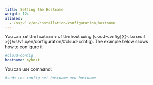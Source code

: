 ```yaml
---
title: Setting the Hostname
weight: 124
aliases:
  - /os/v1.x/en/installation/configuration/hostname
---
```


You can set the hostname of the host using [cloud-config]({{< baseurl >}}/os/v1.x/en/configuration/#cloud-config). The example below shows how to configure it.

```yaml
#cloud-config
hostname: myhost
```
You can use command:

```yaml
#sudo ros config set hostname new-hostname
```
